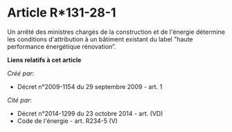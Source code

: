 # Article R*131-28-1

Un arrêté des ministres chargés de la construction et de l'énergie détermine les conditions d'attribution à un bâtiment
existant du label "haute performance énergétique rénovation”.

**Liens relatifs à cet article**

_Créé par_:

  - Décret n°2009-1154 du 29 septembre 2009 - art. 1

_Cité par_:

  - Décret n°2014-1299 du 23 octobre 2014 - art. (VD)
  - Code de l'énergie - art. R234-5 (V)
